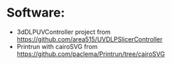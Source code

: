 
 # Software:

 * 3dDLPUVController project from https://github.com/area515/UVDLPSlicerController
 * Printrun with cairoSVG from https://github.com/paclema/Printrun/tree/cairoSVG

